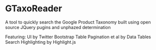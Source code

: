 # GTaxoReader
A tool to quickly search the Google Product Taxonomy built using open source JQuery pugins and unphazed determination

Featuring:
UI by Twitter Bootstrap
Table Pagination et al by Data Tables
Search Highlighting by Highlight.js
